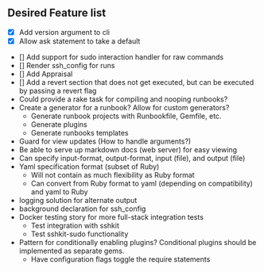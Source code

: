 ## Desired Feature list

* [X] Add version argument to cli
* [X] Allow ask statement to take a default
* [] Add support for sudo interaction handler for raw commands
* [] Render ssh_config for runs
* [] Add Appraisal
* [] Add a revert section that does not get executed, but can be executed by passing a revert flag
* Could provide a rake task for compiling and nooping runbooks?
* Create a generator for a runbook? Allow for custom generators?
  * Generate runbook projects with Runbookfile, Gemfile, etc.
  * Generate plugins
  * Generate runbooks templates
* Guard for view updates (How to handle arguments?)
* Be able to serve up markdown docs (web server) for easy viewing
* Can specify input-format, output-format, input (file), and output (file)
* Yaml specification format (subset of Ruby)
  * Will not contain as much flexibility as Ruby format
  * Can convert from Ruby format to yaml (depending on compatibility) and yaml to Ruby
* logging solution for alternate output
* background declaration for ssh_config
* Docker testing story for more full-stack integration tests
  * Test integration with sshkit
  * Test sshkit-sudo functionality
* Pattern for conditionally enabling plugins? Conditional plugins should be implemented as separate gems.
  * Have configuration flags toggle the require statements
